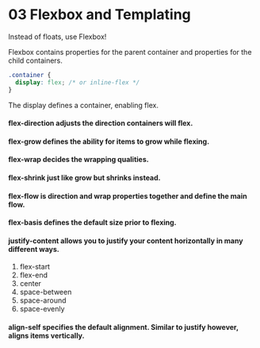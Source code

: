 # 03 Flexbox and Templating

Instead of floats, use Flexbox!

Flexbox contains properties for the parent container and properties for the child containers.

```css
.container {
  display: flex; /* or inline-flex */
}
```

The display defines a container, enabling flex.

#### flex-direction adjusts the direction containers will flex.
#### flex-grow defines the ability for items to grow while flexing.
#### flex-wrap decides the wrapping qualities.
#### flex-shrink just like grow but shrinks instead.
#### flex-flow is direction and wrap properties together and define the main flow.
#### flex-basis defines the default size prior to flexing.
#### justify-content allows you to justify your content horizontally in many different ways. 
  1. flex-start
  2. flex-end
  3. center
  4. space-between
  5. space-around
  6. space-evenly
#### align-self specifies the default alignment. Similar to justify however, aligns items vertically.
 

